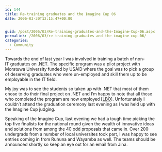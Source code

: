 ```yaml
---
id: 144
title: Re-training graduates and the Imagine Cup 06
date: 2006-03-30T12:15:47+00:00


guid: /post/2006/03/Re-training-graduates-and-the-Imagine-Cup-06.aspx
permalink: /2006/03/re-training-graduates-and-the-imagine-cup-06/
categories:
  - Community
---
```

<p>Towards the end of last&nbsp;year I was involved in training a batch&nbsp;of non-IT&nbsp;graduates on .NET. The specific program was a pilot project with Moratuwa University funded by USAID where the goal was to pick a group of deserving graduates who were un-employed and skill them up to be employable in the IT field.</p>
<p>My joy was to see the students so taken up with .NET that most of them chose to do their final project on .NET and I&rsquo;m happy to note that all those who completed the program are now employed [<a href="http://vanguard1.vanguardlk.com/lbo/fullstory.php?newsID=1180315546&amp;no_view=1&amp;SEARCH_TERM=5">LBO</a>]. Unfortunately I couldn&rsquo;t attend the graduation ceremony last evening as I was held up with the Imagine Cup judging.</p>
<p>Speaking of the Imagine Cup, last evening&nbsp;we had a tough time picking the top five finalists for the national round given the wealth of innovative ideas and solutions from among the 40 odd proposals that came in. Over 200 undergrads from a number of local universites took part, I was happy&nbsp;to see entries coming in from Ruhuna and Wayamba as well.&nbsp;The teams should be announced shortly so keep an eye out for an email from Jina.</p>